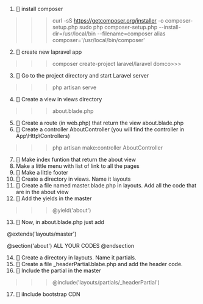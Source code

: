 1.  [] install composer
>>> curl -sS https://getcomposer.org/installer -o composer-setup.php
>>> sudo php composer-setup.php --install-dir=/usr/local/bin --filename=composer
>>> alias composer='/usr/local/bin/composer'
2.  [] create new lapravel app
>>> composer create-project laravel/laravel domco>>>
3.  [] Go to the project directory and start Laravel server
>>> php artisan serve
4.  [] Create a view in views directory
>>> about.blade.php
5.  [] Create a route (in web.php) that return the view about.blade.php
6.  [] Create a controller AboutController (you will find the controller in App\Http\Controllers)
>>> php artisan make:controller AboutController
7.  [] Make index funtion that return the about view
8.  Make a little menu with list of link to all the pages
9.  [] Make a little footer
10. [] Create a directory in views. Name it layouts
11. [] Create a file named master.blade.php in layouts. Add all the code that are in the about view
12. [] Add the yields in the master
>>> @yield('about')
13. [] Now, in about.blade.php just add
>>> 
@extends('layouts/master')

@section('about')
    ALL YOUR CODES
@endsection

14. [] Create a directory in layouts. Name it partials.
15. [] Create a file _headerPartial.blabe.php and add the header code.
16. [] Include the partial in the master
>>>  @include('layouts/partials/_headerPartial')
17. [] iInclude bootstrap CDN